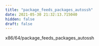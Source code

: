 ```yaml
---
title: "package_feeds_packages_autossh"
date: 2021-05-30 21:32:13.715040
hidden: false
draft: false
---
```


x86/64/package_feeds_packages_autossh

